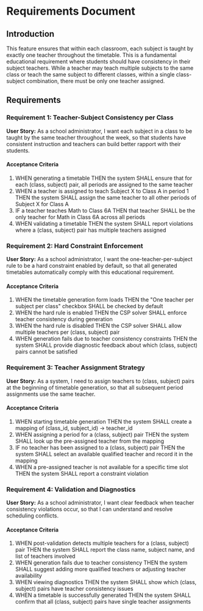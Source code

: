 # Requirements Document

## Introduction

This feature ensures that within each classroom, each subject is taught by exactly one teacher throughout the timetable. This is a fundamental educational requirement where students should have consistency in their subject teachers. While a teacher may teach multiple subjects to the same class or teach the same subject to different classes, within a single class-subject combination, there must be only one teacher assigned.

## Requirements

### Requirement 1: Teacher-Subject Consistency per Class

**User Story:** As a school administrator, I want each subject in a class to be taught by the same teacher throughout the week, so that students have consistent instruction and teachers can build better rapport with their students.

#### Acceptance Criteria

1. WHEN generating a timetable THEN the system SHALL ensure that for each (class, subject) pair, all periods are assigned to the same teacher
2. WHEN a teacher is assigned to teach Subject X to Class A in period 1 THEN the system SHALL assign the same teacher to all other periods of Subject X for Class A
3. IF a teacher teaches Math to Class 6A THEN that teacher SHALL be the only teacher for Math in Class 6A across all periods
4. WHEN validating a timetable THEN the system SHALL report violations where a (class, subject) pair has multiple teachers assigned

### Requirement 2: Hard Constraint Enforcement

**User Story:** As a school administrator, I want the one-teacher-per-subject rule to be a hard constraint enabled by default, so that all generated timetables automatically comply with this educational requirement.

#### Acceptance Criteria

1. WHEN the timetable generation form loads THEN the "One teacher per subject per class" checkbox SHALL be checked by default
2. WHEN the hard rule is enabled THEN the CSP solver SHALL enforce teacher consistency during generation
3. WHEN the hard rule is disabled THEN the CSP solver SHALL allow multiple teachers per (class, subject) pair
4. WHEN generation fails due to teacher consistency constraints THEN the system SHALL provide diagnostic feedback about which (class, subject) pairs cannot be satisfied

### Requirement 3: Teacher Assignment Strategy

**User Story:** As a system, I need to assign teachers to (class, subject) pairs at the beginning of timetable generation, so that all subsequent period assignments use the same teacher.

#### Acceptance Criteria

1. WHEN starting timetable generation THEN the system SHALL create a mapping of (class_id, subject_id) → teacher_id
2. WHEN assigning a period for a (class, subject) pair THEN the system SHALL look up the pre-assigned teacher from the mapping
3. IF no teacher has been assigned to a (class, subject) pair THEN the system SHALL select an available qualified teacher and record it in the mapping
4. WHEN a pre-assigned teacher is not available for a specific time slot THEN the system SHALL report a constraint violation

### Requirement 4: Validation and Diagnostics

**User Story:** As a school administrator, I want clear feedback when teacher consistency violations occur, so that I can understand and resolve scheduling conflicts.

#### Acceptance Criteria

1. WHEN post-validation detects multiple teachers for a (class, subject) pair THEN the system SHALL report the class name, subject name, and list of teachers involved
2. WHEN generation fails due to teacher consistency THEN the system SHALL suggest adding more qualified teachers or adjusting teacher availability
3. WHEN viewing diagnostics THEN the system SHALL show which (class, subject) pairs have teacher consistency issues
4. WHEN a timetable is successfully generated THEN the system SHALL confirm that all (class, subject) pairs have single teacher assignments
